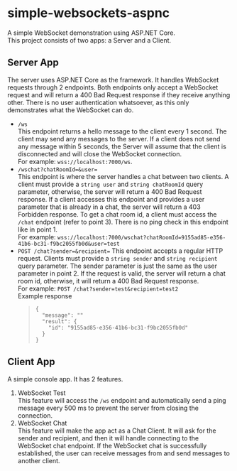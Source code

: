 # simple-websockets-aspnc

A simple WebSocket demonstration using ASP.NET Core.  
This project consists of two apps: a Server and a Client.

## Server App
The server uses ASP.NET Core as the framework. It handles WebSocket requests through 2 endpoints. Both endpoints only accept a WebSocket request and will return a 400 Bad Request response if they receive anything other. There is no user authentication whatsoever, as this only demonstrates what the WebSocket can do.
- `/ws`  
  This endpoint returns a hello message to the client every 1 second. The client may send any messages to the server. If a client does not send any message within 5 seconds, the Server will assume that the client is disconnected and will close the WebSocket connection.  
  For example: `wss://localhost:7000/ws`.  
- `/wschat?chatRoomId=&user=`  
  This endpoint is where the server handles a chat between two clients. A client must provide a `string user` and `string chatRoomId` query parameter, otherwise, the server will return a 400 Bad Request response. If a client accesses this endpoint and provides a user parameter that is already in a chat, the server will return a 403 Forbidden response. To get a chat room id, a client must access the `/chat` endpoint (refer to point 3). There is no ping check in this endpoint like in point 1.  
  For example: `wss://localhost:7000/wschat?chatRoomId=9155ad85-e356-41b6-bc31-f9bc2055fb0d&user=test`
- `POST /chat?sender=&recipient=`
  This endpoint accepts a regular HTTP request. Clients must provide a `string sender` and `string recipient` query parameter. The sender parameter is just the same as the user parameter in point 2. If the request is valid, the server will return a chat room id, otherwise, it will return a 400 Bad Request response.  
  For example: `POST /chat?sender=test&recipient=test2`  
  Example response
  > ```
  > {
  >   "message": ""
  >   "result": {
  >     "id": "9155ad85-e356-41b6-bc31-f9bc2055fb0d"
  >   }
  > }
  > ```

## Client App
A simple console app. It has 2 features.  
1. WebSocket Test  
   This feature will access the `/ws` endpoint and automatically send a ping message every 500 ms to prevent the server from closing the connection.
2. WebSocket Chat  
   This feature will make the app act as a Chat Client. It will ask for the sender and recipient, and then it will handle connecting to the WebSocket chat endpoint. If the WebSocket chat is successfully established, the user can receive messages from and send messages to another client.

